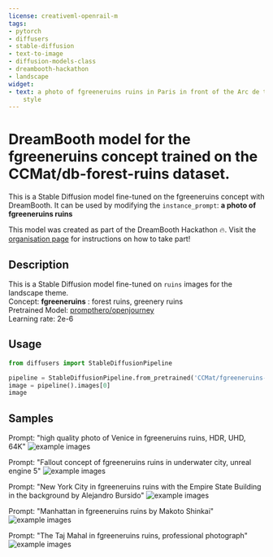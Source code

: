 ```yaml
---
license: creativeml-openrail-m
tags:
- pytorch
- diffusers
- stable-diffusion
- text-to-image
- diffusion-models-class
- dreambooth-hackathon
- landscape
widget:
- text: a photo of fgreeneruins ruins in Paris in front of the Arc de triomphe, mdjrny-v4
    style
---
```


# DreamBooth model for the fgreeneruins concept trained on the CCMat/db-forest-ruins dataset.

This is a Stable Diffusion model fine-tuned on the fgreeneruins concept with DreamBooth. It can be used by modifying the `instance_prompt`: **a photo of fgreeneruins ruins**

This model was created as part of the DreamBooth Hackathon 🔥. Visit the [organisation page](https://huggingface.co/dreambooth-hackathon) for instructions on how to take part!

## Description

This is a Stable Diffusion model fine-tuned on `ruins` images for the landscape theme.<br>
Concept: **fgreeneruins** : forest ruins, greenery ruins<br>
Pretrained Model: [prompthero/openjourney](https://huggingface.co/prompthero/openjourney)<br>
Learning rate: 2e-6<br>


## Usage

```python
from diffusers import StableDiffusionPipeline

pipeline = StableDiffusionPipeline.from_pretrained('CCMat/fgreeneruins-ruins-mdj')
image = pipeline().images[0]
image
```

## Samples

Prompt: "high quality photo of Venice in fgreeneruins ruins, HDR, UHD, 64K"
![example images](images/416f43963ab43a43541c737a4fe7210c.png)
<br>

Prompt: "Fallout concept of fgreeneruins ruins in underwater city, unreal engine 5"
![example images](images/11c0880ae973031f5d6180519e14b5a0.png)
<br>

Prompt: "New York City in fgreeneruins ruins with the Empire State Building in the background by Alejandro Bursido"
![example images](images/adad061f7c53713c1811d902bb22497e.png)
<br>

Prompt: "Manhattan in fgreeneruins ruins by Makoto Shinkai"
![example images](images/f83246cd3df6221dbf4ef29e73cecbf7.png)
<br>

Prompt: "The Taj Mahal in fgreeneruins ruins, professional photograph"
![example images](images/172f9a41e691aeec772d8f03be2c64ce.png)
